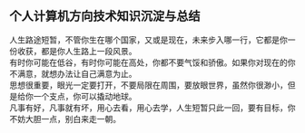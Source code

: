 
## 个人计算机方向技术知识沉淀与总结

人生路途短暂，不管你生在哪个国家，又或是现在，未来步入哪一行，它都是你一份收获，都是你人生路上一段风景。    
有时你可能在低谷，有时你可能在高处，你都不要气馁和骄傲。如果你对现在的你不满意，就想办法让自己满意为止。    
思想很重要，眼光一定要打开，不要局限在周围，要放眼世界，虽然你很渺小，但是给你一个支点，你可以撬动地球。    
凡事有好，凡事就有坏，用心去看，用心去学，人生短暂只此一回，要有目标，你不妨大胆一点，别白来走一朝。    
